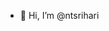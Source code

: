 - 👋 Hi, I’m @ntsrihari


<!---
ntsrihari/ntsrihari is a ✨ special ✨ repository because its `README.md` (this file) appears on your GitHub profile.
You can click the Preview link to take a look at your changes.
--->
